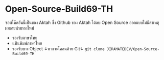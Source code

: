 # Open-Source-Build69-TH
ซอสโค๊ดอันนี้เป็นของ Aktah ซึ่ง Github ของ Aktah ได้ลบ Open Source ออกแบบไม่มีสาเหตุผมเลยนำมาลงใหม่
- รองรับภาษาไทย
- แป้นพิมพ์ภาษาไทย
- รองรับบาง Object
↓หากจะโคลนด้วย Git↓
```git clone JIRAMATEDEV/Open-Source-Build69-TH```
